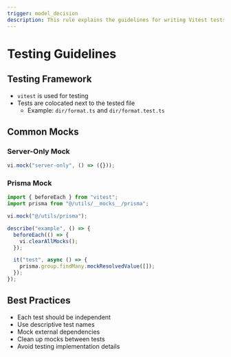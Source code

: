 ```yaml
---
trigger: model_decision
description: This rule explains the guidelines for writing Vitest tests for Next.js applications.
---
```


# Testing Guidelines

## Testing Framework
- `vitest` is used for testing
- Tests are colocated next to the tested file
  - Example: `dir/format.ts` and `dir/format.test.ts`

## Common Mocks

### Server-Only Mock
```ts
vi.mock("server-only", () => ({}));
```

### Prisma Mock
```ts
import { beforeEach } from "vitest";
import prisma from "@/utils/__mocks__/prisma";

vi.mock("@/utils/prisma");

describe("example", () => {
  beforeEach(() => {
    vi.clearAllMocks();
  });

  it("test", async () => {
    prisma.group.findMany.mockResolvedValue([]);
  });
});
```

## Best Practices
- Each test should be independent
- Use descriptive test names
- Mock external dependencies
- Clean up mocks between tests
- Avoid testing implementation details